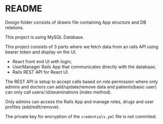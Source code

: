 # README

Design folder consists of drawio file containing App structure and DB relations.

This project is using MySQL Database.

This project consists of 3 parts where we fetch data from an rails API using bearer token and display on the UI.
* React front end UI with login;
* UserManager Rails App that communicates directly with the database;
* Rails REST API for React UI.

The REST API is setup to accept calls based on role permission where only admins and doctors can add/update/remove data and patients(basic user) can only call users/:id/examinations (index method).
	
Only admins can access the Rails App and manage roles, drugs and user profiles (add/edit/remove).

The private key for encryption of the `credentials.yml` file is not commited.